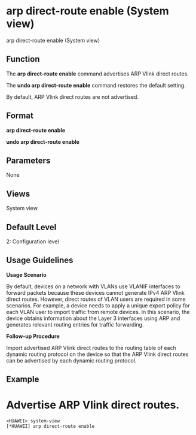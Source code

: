 arp direct-route enable (System view)
=====================================

arp direct-route enable (System view)

Function
--------



The **arp direct-route enable** command advertises ARP Vlink direct routes.

The **undo arp direct-route enable** command restores the default setting.



By default, ARP Vlink direct routes are not advertised.


Format
------

**arp direct-route enable**

**undo arp direct-route enable**


Parameters
----------

None

Views
-----

System view


Default Level
-------------

2: Configuration level


Usage Guidelines
----------------

**Usage Scenario**



By default, devices on a network with VLANs use VLANIF interfaces to forward packets because these devices cannot generate IPv4 ARP Vlink direct routes. However, direct routes of VLAN users are required in some scenarios. For example, a device needs to apply a unique export policy for each VLAN user to import traffic from remote devices. In this scenario, the device obtains information about the Layer 3 interfaces using ARP and generates relevant routing entries for traffic forwarding.



**Follow-up Procedure**



Import advertised ARP Vlink direct routes to the routing table of each dynamic routing protocol on the device so that the ARP Vlink direct routes can be advertised by each dynamic routing protocol.




Example
-------

# Advertise ARP Vlink direct routes.
```
<HUAWEI> system-view
[*HUAWEI] arp direct-route enable

```